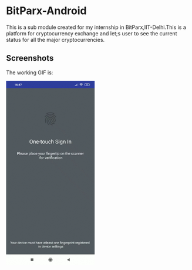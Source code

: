 # BitParx-Android
This is a sub module created for my internship in BitParx,IIT-Delhi.This is a platform for cryptocurrency exchange and let;s user to see the
current status for all the major cryptocurrencies.

## Screenshots
The working GIF is:

<img src="https://github.com/AkhilDixit1998/BitParx-Android/blob/master/bitparx.gif" height="500">
